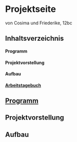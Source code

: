 # Projektseite

von Cosima und Friederike, 12bc

## Inhaltsverzeichnis
#### Programm
#### Projektvorstellung
#### Aufbau
#### [Arbeitstagebuch](https://github.com/cosima-friederike/informatik-c-f#informatik-projekt-cosima--friederike)

## [Programm](https://github.com/cosima-friederike/Projektseite/blob/main/README.md#programm-1)
## Projektvorstellung
## Aufbau
